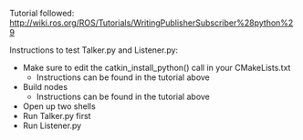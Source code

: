 Tutorial followed: http://wiki.ros.org/ROS/Tutorials/WritingPublisherSubscriber%28python%29

Instructions to test Talker.py and Listener.py:
 - Make sure to edit the catkin_install_python() call in your CMakeLists.txt
    - Instructions can be found in the tutorial above
 - Build nodes
    - Instructions can be found in the tutorial above
 - Open up two shells
 - Run Talker.py first
 - Run Listener.py
